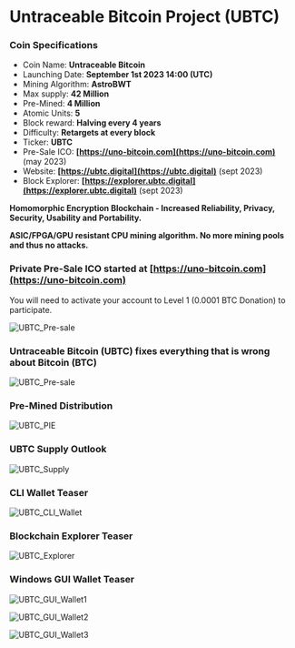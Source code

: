 # Untraceable Bitcoin Project (UBTC)
### Coin Specifications

- Coin Name: **Untraceable Bitcoin**
- Launching Date: **September 1st 2023 14:00 (UTC)**
- Mining Algorithm: **AstroBWT**
- Max supply: **42 Million**
- Pre-Mined: **4 Million**
- Atomic Units: **5**
- Block reward: **Halving every 4 years**
- Difficulty: **Retargets at every block**
- Ticker: **UBTC**
- Pre-Sale ICO:  **[https://uno-bitcoin.com](https://uno-bitcoin.com)** (may 2023)
- Website: **[https://ubtc.digital](https://ubtc.digital)** (sept 2023)
- Block Explorer: **[https://explorer.ubtc.digital](https://explorer.ubtc.digital)** (sept 2023)


**Homomorphic Encryption Blockchain - Increased Reliability, Privacy, Security, Usability and Portability.**

**ASIC/FPGA/GPU resistant CPU mining algorithm. No more mining pools and thus no attacks.**

### Private Pre-Sale ICO started at [https://uno-bitcoin.com](https://uno-bitcoin.com)
You will need to activate your account to Level 1 (0.0001 BTC Donation) to participate.

![UBTC_Pre-sale](https://github.com/unobitcoin/ubtc/blob/main/pics/pre1.jpg)

### Untraceable Bitcoin (UBTC) fixes everything that is wrong about Bitcoin (BTC)

![UBTC_Pre-sale](https://github.com/unobitcoin/ubtc/blob/main/pics/ubtc-btc.jpg)

### Pre-Mined Distribution

![UBTC_PIE](https://github.com/unobitcoin/ubtc/blob/main/pics/pie.jpg)

### UBTC Supply Outlook

![UBTC_Supply](https://github.com/unobitcoin/ubtc/blob/main/pics/emission.jpg)

### CLI Wallet Teaser

![UBTC_CLI_Wallet](https://github.com/unobitcoin/ubtc/blob/main/pics/cliwallet.jpg)

### Blockchain Explorer Teaser

![UBTC_Explorer](https://github.com/unobitcoin/ubtc/blob/main/pics/explorer.jpg)

### Windows GUI Wallet Teaser

![UBTC_GUI_Wallet1](https://github.com/unobitcoin/ubtc/blob/main/pics/guiwallet1.jpg)

![UBTC_GUI_Wallet2](https://github.com/unobitcoin/ubtc/blob/main/pics/guiwallet2.jpg)

![UBTC_GUI_Wallet3](https://github.com/unobitcoin/ubtc/blob/main/pics/guiwallet3.jpg)
